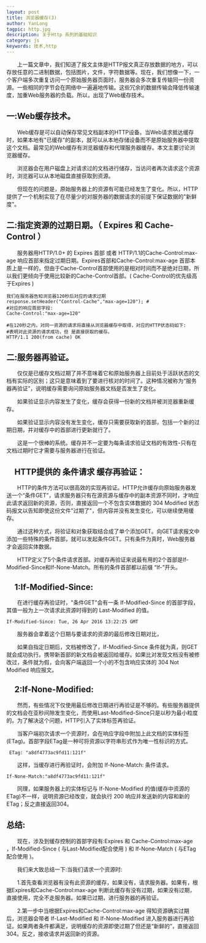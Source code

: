 ```yaml
---
layout: post
title: 浏览器缓存(3)
author: YanLong
tagpic: http.jpg
description: 关于Http 系列的基础知识
category: js
keywords: 技术,http
---
```



&emsp;&emsp;上一篇文章中，我们知道了报文主体是HTTP报文真正存放数据的地方，可以存放任意的二进制数据，包括图片，文件，字符数据等。现在，我们想像一下，一个客户端多次重复访问一个原始服务器页面时，服务器会多次重复传输同一份资源。一些相同的字节会在网络中一遍遍地传输。这些冗余的数据传输会降低传输速度，加重Web服务器的负载。所以，出现了Web缓存技术。

一:Web缓存技术。
-------------
&emsp;&emsp;Web缓存是可以自动保存常见文档副本的HTTP设备。当Web请求抵达缓存时，如果本地有"已缓存"的副本，就可以从本地存储设备而不是原始服务器中提取这个文档。最常见的Web缓存有浏览器缓存和代理服务器缓存。本文主要讨论浏览器缓存。

&emsp;&emsp;浏览器会在用户磁盘上对请求过的文档进行储存，当访问者再次请求这个资源时，浏览器可以从本地磁盘直接获取到资源。

&emsp;&emsp;但现在的问题是，原始服务器上的资源有可能已经发生了变化。所以，HTTP提供了一个机制实现了在尽量少的对服务器的数据请求的前提下保证数据的"新鲜度"。


二:指定资源的过期日期。（ Expires 和 Cache-Control ）
------------------------------------------------
&emsp;&emsp;服务器用HTTP/1.0+ 的 Expires 首部 或者 HTTP/1.1的Cache-Control:max-age 响应首部来指定过期日期。Expires首部和Cache-Control:max-age 首部本质上是一样的，但由于Cache-Control首部使用的是相对时间而不是绝对日期，所以我们更倾向于使用比较新的Cache-Control首部。( Cache-Control的优先级高于Expires )
	
	我们在服务器告知浏览器120秒后对应的请求过期
	response.setHeader("Control-Cache","max-age=120"); #
	#对应的响应首部字段:
	Cache-Control:"max-age=120"
	
	#在120秒之内，对同一资源的请求将直接从浏览器缓存中取得，对应的HTTP状态码如下:
	#表明对此资源的请求成功，但 是直接获取的缓存。
	HTTP/1.1 200(from cache) OK    
	
二:服务器再验证。
---------------
&emsp;&emsp;仅仅是已缓存文档过期了并不意味着它和原始服务器上目前处于活跃状态的文档有实际的区别；这只是意味着到了要进行核对的时间了。这种情况被称为“服务器再验证”，说明缓存需要询问原始服务器文档是否发生了变化。

&emsp;&emsp;如果验证显示内容发生了变化，缓存会获得一份新的文档并被浏览器重新缓存。

&emsp;&emsp;如果验证显示内容没有发生变化，缓存只需要获取新的首部，包括一个新的过期日期，并对缓存中的首部进行更新就行了。

&emsp;&emsp;这是一个很棒的系统。缓存并不一定要为每条请求验证文档的有效性-只有在文档过期时它才需要与服务器进行在验证。

&emsp;HTTP提供的 条件请求 缓存再验证：
---------------------
&emsp;&emsp;HTTP的条件方法可以很高效的实现再验证。HTTP允许缓存向原始服务器发送一个“条件GET”，请求服务器只有在源资源与缓存中的副本资源不同时，才响应此请求返回新的资源，否则，直接返回一个不包含实体数据的 304 Modified 状态码报文以告知即使这份文件"过期了"，但内容并没有发生变化，可以继续使用缓存。

&emsp;&emsp;通过这种方式，将验证和对象获取结合成了单个添加GET。向GET请求报文中添加一些特殊的条件首部，就可以发起条件GET。只有条件为真时，Web服务器才会返回实体数据。

&emsp;&emsp;HTTP定义了5个条件请求首部。对缓存再验证来说最有用的2个首部是If-Modified-Since和If-None-Match。所有的条件首部都以前缀 “If-”开头。

&emsp;1:If-Modified-Since:<data>
----------------------------
&emsp;&emsp;在进行缓存再验证时，"条件GET"会有一条 If-Modified-Since 的首部字段，其值一般为上一次请求此资源时得到的 Last-Modified 的值。
	
	If-Modified-Since: Tue, 26 Apr 2016 13:22:25 GMT

&emsp;&emsp;服务器会拿着这个日期与要请求的资源的最后修改日期对比，

&emsp;&emsp;如果自指定日期后，文档被修改了，If-Modified-Since 条件就为真，则GET就会成功执行。携带新首部的新文档会被返回给缓存。如果比对发现文档没有被修改过，条件就为假，会向客户端返回一个小的不包含响应实体的 304 Not Modified 响应报文。

&emsp;2:If-None-Modified:<ETag>
--------------------------

&emsp;&emsp;然而，有些情况下仅使用最后修改日期进行再验证是不够的。有些服务器提供的文档会在亚秒间隙发生变化，而使用Last-Modified-Since只是以秒为最小粒度的。为了解决这个问题，HTTP引入了实体标签再验证。

&emsp;&emsp;当客户端初次请求一个资源时，会在响应字段中附加上此文档的实体标签(ETag)。首部字段ETag是一种可将资源以字符串形式作为唯一性标识的方式。

	 ETag: "a8df4773ac9fd11:121f"

&emsp;&emsp;这样，当缓存进行再验证时，会附加 If-None-Match:<ETag> 条件请求。
	
	If-None-Match:"a8df4773ac9fd11:121f"
	

&emsp;&emsp;同理，如果服务器上的实体标记与 If-None-Modified 的值(缓存中资源的ETag)不一样，说明资源已经改变，就会执行 200 响应并发送新的内容和新的ETag；反之直接返回304。

总结:
----------
&emsp;&emsp;现在，涉及到缓存控制的首部字段有:Expires 和 Cache-Control:max-age ，If-Modified-Since ( 与Last-Modified配合使用 ) 和 If-None-Match ( 与ETag配合使用 )。

&emsp;&emsp;我们来大致总结一下:当我们请求一个资源时:

&emsp;&emsp;1.首先查看浏览器有没有此资源的缓存，如果没有，请求服务器。如果有，根据Expires和Cache-Control:max-age 判断此缓存有没有过期，如果没有过期，直接使用，完全不走服务器。如果已过期，进行服务器的再验证。

&emsp;&emsp;2.第一步中当根据Expires和Cache-Control:max-age 得知资源确实过期后，浏览器会带者 If-Last-Modified 和 If-None-Modified 进入服务器进行再验证。如果两者条件都满足，说明缓存的资源即使过期了但还是“新鲜的”，直接返回304。反之，接收请求并返回新的资源。


